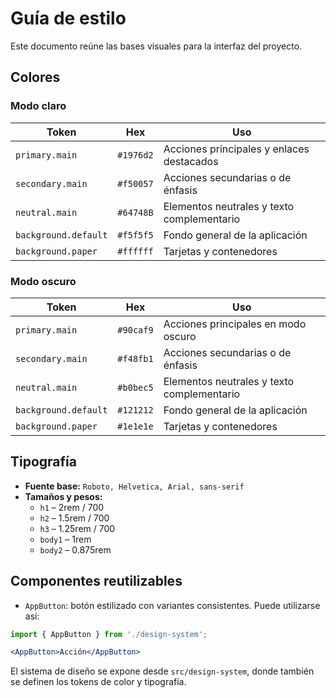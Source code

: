 # Guía de estilo

Este documento reúne las bases visuales para la interfaz del proyecto.

## Colores

### Modo claro

| Token | Hex | Uso |
| --- | --- | --- |
| `primary.main` | `#1976d2` | Acciones principales y enlaces destacados |
| `secondary.main` | `#f50057` | Acciones secundarias o de énfasis |
| `neutral.main` | `#64748B` | Elementos neutrales y texto complementario |
| `background.default` | `#f5f5f5` | Fondo general de la aplicación |
| `background.paper` | `#ffffff` | Tarjetas y contenedores |

### Modo oscuro

| Token | Hex | Uso |
| --- | --- | --- |
| `primary.main` | `#90caf9` | Acciones principales en modo oscuro |
| `secondary.main` | `#f48fb1` | Acciones secundarias o de énfasis |
| `neutral.main` | `#b0bec5` | Elementos neutrales y texto complementario |
| `background.default` | `#121212` | Fondo general de la aplicación |
| `background.paper` | `#1e1e1e` | Tarjetas y contenedores |

## Tipografía

- **Fuente base:** `Roboto, Helvetica, Arial, sans-serif`
- **Tamaños y pesos:**
  - `h1` – 2rem / 700
  - `h2` – 1.5rem / 700
  - `h3` – 1.25rem / 700
  - `body1` – 1rem
  - `body2` – 0.875rem

## Componentes reutilizables

- `AppButton`: botón estilizado con variantes consistentes. Puede utilizarse así:

```jsx
import { AppButton } from './design-system';

<AppButton>Acción</AppButton>
```

El sistema de diseño se expone desde `src/design-system`, donde también se definen los tokens de color y tipografía.
